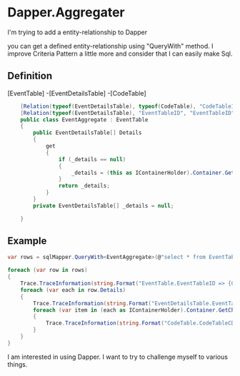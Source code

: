 # Dapper.Aggregater

I'm trying to add a entity-relationship to Dapper


you can get a defined entity-relationship using "QueryWith" method.
I improve Criteria Pattern a little more and consider that I can easily make Sql.


Definition
--------
[EventTable]
  -[EventDetailsTable]
    -[CodeTable]
```csharp
    [Relation(typeof(EventDetailsTable), typeof(CodeTable), "CodeTableID", "CodeTableCD")]
    [Relation(typeof(EventDetailsTable), "EventTableID", "EventTableID")]
    public class EventAggregate : EventTable
    {
        public EventDetailsTable[] Details
        {
            get
            {
                if (_details == null)
                {
                    _details = (this as IContainerHolder).Container.GetChildren<EventDetailsTable>().ToArray();
                }
                return _details;
            }
        }
        private EventDetailsTable[] _details = null;

    }
```

Example
--------
```csharp
var rows = sqlMapper.QueryWith<EventAggregate>(@"select * from EventTable");

foreach (var row in rows)
{
    Trace.TraceInformation(string.Format("EventTable.EventTableID => {0} EventTitle => {1}", row.EventTableID, row.EventTitle));
    foreach (var each in row.Details)
    {
        Trace.TraceInformation(string.Format("EventDetailsTable.EventTableID => {0} EventDetailsTableID => {1}", each.EventTableID, each.EventDetailsTableID));
        foreach (var item in (each as IContainerHolder).Container.GetChildren<CodeTable>())
        {
            Trace.TraceInformation(string.Format("CodeTable.CodeTableCD => {0} CodeTableName => {1}", item.CodeTableCD, item.CodeTableName));
        }
    }
}
```


I am interested in using Dapper.
I want to try to challenge myself to various things.
